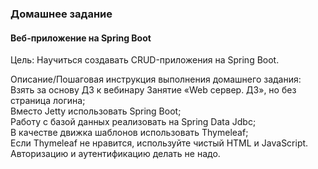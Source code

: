 ### Домашнее задание

#### Веб-приложение на Spring Boot

Цель: Научиться создавать CRUD-приложения на Spring Boot.

Описание/Пошаговая инструкция выполнения домашнего задания:  
Взять за основу ДЗ к вебинару Занятие «Web сервер. ДЗ», но без страница логина;  
Вместо Jetty использовать Spring Boot;  
Работу с базой данных реализовать на Spring Data Jdbc;  
В качестве движка шаблонов использовать Thymeleaf;  
Если Thymeleaf не нравится, используйте чистый HTML и JavaScript.  
Авторизацию и аутентификацию делать не надо.  

